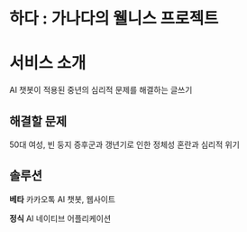하다 : 가나다의 웰니스 프로젝트
===

# 서비스 소개
AI 챗봇이 적용된 중년의 심리적 문제를 해결하는 글쓰기

## 해결할 문제
50대 여성, 빈 둥지 증후군과 갱년기로 인한 정체성 혼란과 심리적 위기

## 솔루션
**베타**
카카오톡 AI 챗봇, 웹사이트

**정식**
AI 네이티브 어플리케이션
